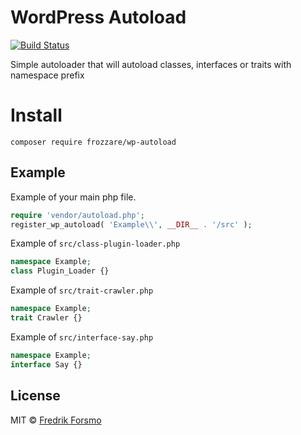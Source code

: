 # WordPress Autoload

[![Build Status](https://travis-ci.org/wpup/autoload.svg?branch=master)](https://travis-ci.org/wpup/autoload)

Simple autoloader that will autoload classes, interfaces or traits with namespace prefix

# Install

```
composer require frozzare/wp-autoload
```

## Example

Example of your main php file.

```php
require 'vendor/autoload.php';
register_wp_autoload( 'Example\\', __DIR__ . '/src' );
```

Example of `src/class-plugin-loader.php`

```php
namespace Example;
class Plugin_Loader {}
```

Example of `src/trait-crawler.php`

```php
namespace Example;
trait Crawler {}
```

Example of `src/interface-say.php`

```php
namespace Example;
interface Say {}
```

## License

MIT © [Fredrik Forsmo](https://github.com/frozzare)
